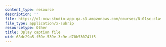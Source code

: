 ```yaml
---
content_type: resource
description: ''
file: https://ol-ocw-studio-app-qa.s3.amazonaws.com/courses/8-01sc-classical-mechanics-fall-2016/68dc29a5f59e539e3c9ed70b530741f5_efH7pq9YVQw.srt
file_type: application/x-subrip
resourcetype: Other
title: 3play caption file
uid: 68dc29a5-f59e-539e-3c9e-d70b530741f5
---
```

